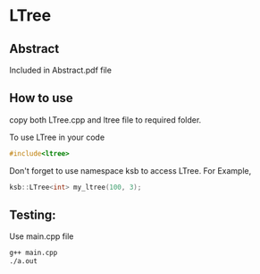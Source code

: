 # LTree


## Abstract
Included in Abstract.pdf file



## How to use
copy both LTree.cpp and ltree file to required folder.

To use LTree in your code

```cpp
#include<ltree>
```
Don't forget to use namespace ksb to access LTree.
For Example,

```cpp
ksb::LTree<int> my_ltree(100, 3);
```


## Testing:

Use main.cpp file

```bash
g++ main.cpp
./a.out
```